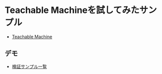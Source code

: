 # Teachable Machineを試してみたサンプル

- [Teachable Machine](https://teachablemachine.withgoogle.com/)

## デモ

- [検証サンプル一覧](https://okyawa-sample.web.app/teachable-machine)

